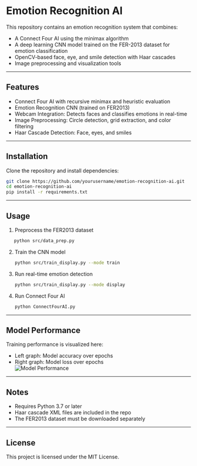 # Emotion Recognition AI

This repository contains an emotion recognition system that combines:

- A Connect Four AI using the minimax algorithm  
- A deep learning CNN model trained on the FER-2013 dataset for emotion classification  
- OpenCV-based face, eye, and smile detection with Haar cascades  
- Image preprocessing and visualization tools  

---


## Features

- Connect Four AI with recursive minimax and heuristic evaluation  
- Emotion Recognition CNN (trained on FER2013)  
- Webcam Integration: Detects faces and classifies emotions in real-time  
- Image Preprocessing: Circle detection, grid extraction, and color filtering  
- Haar Cascade Detection: Face, eyes, and smiles  

---

## Installation

Clone the repository and install dependencies:
```bash
git clone https://github.com/yourusername/emotion-recognition-ai.git
cd emotion-recognition-ai
pip install -r requirements.txt
```
---

## Usage

1. Preprocess the FER2013 dataset  
```bash
   python src/data_prep.py  
```
2. Train the CNN model
   ```bash
   python src/train_display.py --mode train  
   ```
3. Run real-time emotion detection
   ```bash  
   python src/train_display.py --mode display  
   ```
4. Run Connect Four AI
   ```bash  
   python ConnectFourAI.py  
   ```
---

## Model Performance

Training performance is visualized here:

- Left graph: Model accuracy over epochs  
- Right graph: Model loss over epochs  
![Model Performance](imgs/accuracy.jpg)
---

## Notes

- Requires Python 3.7 or later  
- Haar cascade XML files are included in the repo  
- The FER2013 dataset must be downloaded separately  

---

## License

This project is licensed under the MIT License.

